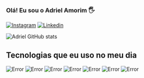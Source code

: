 
### Olá! Eu sou o Adriel Amorim 🖐️

[![Instagram](https://img.shields.io/badge/Instagram-E4405F?style=for-the-badge&logo=instagram&logoColor=white)](https://www.instagram.com/adrielarruda/)
[![Linkedin](https://img.shields.io/badge/LinkedIn-0077B5?style=for-the-badge&logo=linkedin&logoColor=white)](https://www.linkedin.com/in/adriel-amorim-738ba720/)

![Adriel GitHub stats](https://github-readme-stats.vercel.app/api?username=adrielamori&show_icons=true&theme=dracula)

## Tecnologias que eu uso no meu dia

<div style = "display: inline_block">
    <img alt= "Error" src= "https://img.shields.io/badge/HTML5-E34F26?style=for-the-badge&logo=html5&logoColor=white"/>
    <img alt= "Error" src= "https://img.shields.io/badge/CSS3-1572B6?style=for-the-badge&logo=css3&logoColor=white"/>
    <img alt= "Error" src= "https://img.shields.io/badge/JavaScript-F7DF1E?style=for-the-badge&logo=javascript&logoColor=black"/>
    <img alt= "Error" src= "https://img.shields.io/badge/React-20232A?style=for-the-badge&logo=react&logoColor=61DAFB"/>
    <img alt= "Error" src= "https://img.shields.io/badge/Python-3776AB?style=for-the-badge&logo=python&logoColor=white"/>
    <img alt= "Error" src= "https://img.shields.io/badge/Node.js-43853D?style=for-the-badge&logo=node.js&logoColor=white"/>
    <img alt= "Error" src= "https://img.shields.io/badge/Wordpress-21759B?style=for-the-badge&logo=wordpress&logoColor=white"/>
</div>
